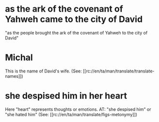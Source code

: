 # as the ark of the covenant of Yahweh came to the city of David

"as the people brought the ark of the covenant of Yahweh to the city of David"

# Michal

This is the name of David's wife. (See: [[rc://en/ta/man/translate/translate-names]])

# she despised him in her heart

Here "heart" represents thoughts or emotions. AT: "she despised him" or "she hated him" (See: [[rc://en/ta/man/translate/figs-metonymy]])